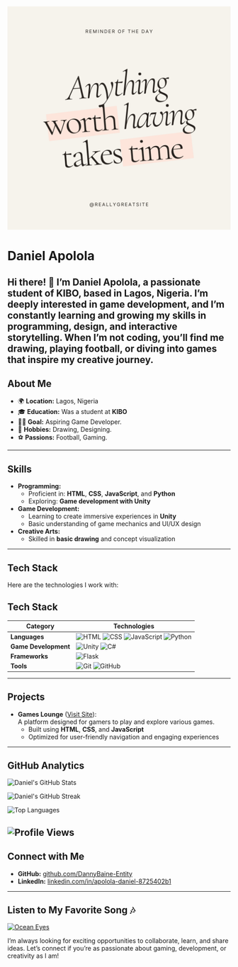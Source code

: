 <img src="https://github.com/DannyBaine-Entity/DannyBaine-Entity/blob/main/Anything%20worth%20Having.png?raw=true" 
     alt="Anything Worth Having" 
     style="max-width: 100%; height: auto;"/>
     
# **Daniel Apolola**

Hi there! 👋 I’m **Daniel Apolola**, a passionate student of **KIBO**, based in Lagos, Nigeria. I’m deeply interested in **game development**, and I’m constantly learning and growing my skills in **programming**, **design**, and **interactive storytelling**. When I’m not coding, you’ll find me drawing, playing football, or diving into games that inspire my creative journey.
---
## **About Me**
- 🌍 **Location:** Lagos, Nigeria  
- 🎓 **Education:** Was a student at **KIBO**  
- 👨‍💻 **Goal:** Aspiring Game Developer.
- 🎨 **Hobbies:** Drawing, Designing.
- ⚽ **Passions:** Football, Gaming.
---
## **Skills**
- **Programming:**  
   - Proficient in: **HTML**, **CSS**, **JavaScript**, and **Python**  
   - Exploring: **Game development with Unity**  
- **Game Development:**  
   - Learning to create immersive experiences in **Unity**  
   - Basic understanding of game mechanics and UI/UX design  
- **Creative Arts:**  
   - Skilled in **basic drawing** and concept visualization  
---

## **Tech Stack**

Here are the technologies I work with:

## **Tech Stack**

| **Category**           | **Technologies**                                                                                  |
|-------------------------|--------------------------------------------------------------------------------------------------|
| **Languages**           | ![HTML](https://img.shields.io/badge/-HTML-E34F26?style=flat-square&logo=html5&logoColor=white) ![CSS](https://img.shields.io/badge/-CSS-1572B6?style=flat-square&logo=css3&logoColor=white) ![JavaScript](https://img.shields.io/badge/-JavaScript-F7DF1E?style=flat-square&logo=javascript&logoColor=black) ![Python](https://img.shields.io/badge/-Python-3776AB?style=flat-square&logo=python&logoColor=white) |
| **Game Development**    | ![Unity](https://img.shields.io/badge/-Unity-000000?style=flat-square&logo=unity&logoColor=white) ![C#](https://img.shields.io/badge/-C%23-239120?style=flat-square&logo=c-sharp&logoColor=white)                                                |
| **Frameworks**          | ![Flask](https://img.shields.io/badge/-Flask-000000?style=flat-square&logo=flask&logoColor=white)                                                      |
| **Tools**               | ![Git](https://img.shields.io/badge/-Git-F05032?style=flat-square&logo=git&logoColor=white) ![GitHub](https://img.shields.io/badge/-GitHub-181717?style=flat-square&logo=github&logoColor=white)                                           |
---
## **Projects**
- **Games Lounge** ([Visit Site](https://games-lounge-cc16.onrender.com)):  
   A platform designed for gamers to play and explore various games.  
   - Built using **HTML**, **CSS**, and **JavaScript**  
   - Optimized for user-friendly navigation and engaging experiences
---
## GitHub Analytics

![Daniel's GitHub Stats](https://github-readme-stats.vercel.app/api?username=DannyBaine-Entity&show_icons=true&theme=radical)

![Daniel's GitHub Streak](https://streak-stats.demolab.com?user=DannyBaine-Entity&theme=radical)

![Top Languages](https://github-readme-stats.vercel.app/api/top-langs/?username=DannyBaine-Entity&layout=compact&theme=radical)

![Profile Views](https://komarev.com/ghpvc/?username=DannyBaine-Entity&color=brightgreen)
---

## **Connect with Me**
- **GitHub:** [github.com/DannyBaine-Entity](https://github.com/DannyBaine-Entity)  
- **LinkedIn:** [linkedin.com/in/apolola-daniel-8725402b1](www.linkedin.com/in/daniel-apolola-034256341)
---
## Listen to My Favorite Song 🎶

[![Ocean Eyes](https://novatorem.vercel.app/api/spotify)](https://open.spotify.com/track/2jAI1DTr5XhX9AJ1K9LX4c)


I’m always looking for exciting opportunities to collaborate, learn, and share ideas. Let’s connect if you’re as passionate about gaming, development, or creativity as I am!
